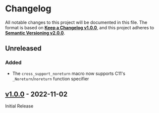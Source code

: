 <!--
  Copyright (c) 2022 Michael Federczuk
  SPDX-License-Identifier: CC-BY-SA-4.0
-->

<!-- markdownlint-disable no-duplicate-heading -->

# Changelog #

All notable changes to this project will be documented in this file.
The format is based on [**Keep a Changelog v1.0.0**](https://keepachangelog.com/en/1.0.0/),
and this project adheres to [**Semantic Versioning v2.0.0**](https://semver.org/spec/v2.0.0.html).

## Unreleased ##

### Added ###

* The `cross_support_noreturn` macro now supports C11's `_Noreturn`/`noreturn` function specifier

## [v1.0.0] - 2022-11-02 ##

[v1.0.0]: https://github.com/mfederczuk/cross-support/releases/tag/v1.0.0

Initial Release
